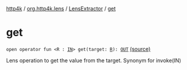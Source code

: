 [http4k](../../index.md) / [org.http4k.lens](../index.md) / [LensExtractor](index.md) / [get](./get.md)

# get

`open operator fun <R : `[`IN`](index.md#IN)`> get(target: `[`R`](get.md#R)`): `[`OUT`](index.md#OUT) [(source)](https://github.com/http4k/http4k/blob/master/http4k-core/src/main/kotlin/org/http4k/lens/LensExtractor.kt#L21)

Lens operation to get the value from the target. Synonym for invoke(IN)

